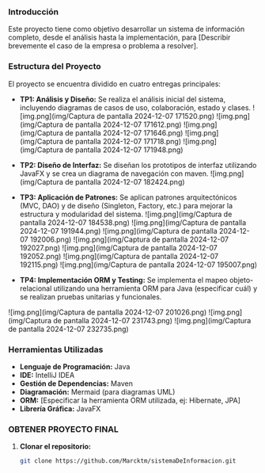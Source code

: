 ### Introducción

Este proyecto tiene como objetivo desarrollar un sistema de información completo, desde el análisis hasta la implementación, para [Describir brevemente el caso de la empresa o problema a resolver].

### Estructura del Proyecto

El proyecto se encuentra dividido en cuatro entregas principales:

* **TP1: Análisis y Diseño:** Se realiza el análisis inicial del sistema, incluyendo diagramas de casos de uso, colaboración, estado y clases.
![img.png](img/Captura de pantalla 2024-12-07 171520.png)
![img.png](img/Captura de pantalla 2024-12-07 171612.png)
![img.png](img/Captura de pantalla 2024-12-07 171646.png)
![img.png](img/Captura de pantalla 2024-12-07 171718.png)
![img.png](img/Captura de pantalla 2024-12-07 171948.png)
* **TP2: Diseño de Interfaz:** Se diseñan los prototipos de interfaz utilizando JavaFX y se crea un diagrama de navegación con maven.
  ![img.png](img/Captura de pantalla 2024-12-07 182424.png)
* **TP3: Aplicación de Patrones:** Se aplican patrones arquitectónicos (MVC, DAO) y de diseño (Singleton, Factory, etc.) para mejorar la estructura y modularidad del sistema.
  ![img.png](img/Captura de pantalla 2024-12-07 184538.png)
  ![img.png](img/Captura de pantalla 2024-12-07 191944.png)
  ![img.png](img/Captura de pantalla 2024-12-07 192006.png)
  ![img.png](img/Captura de pantalla 2024-12-07 192027.png)
  ![img.png](img/Captura de pantalla 2024-12-07 192052.png)
  ![img.png](img/Captura de pantalla 2024-12-07 192115.png)
  ![img.png](img/Captura de pantalla 2024-12-07 195007.png)

* **TP4: Implementación ORM y Testing:** Se implementa el mapeo objeto-relacional utilizando una herramienta ORM para Java (especificar cuál) y se realizan pruebas unitarias y funcionales.

![img.png](img/Captura de pantalla 2024-12-07 201026.png)
![img.png](img/Captura de pantalla 2024-12-07 231743.png)
![img.png](img/Captura de pantalla 2024-12-07 232735.png)

### Herramientas Utilizadas

* **Lenguaje de Programación:** Java
* **IDE:** IntelliJ IDEA
* **Gestión de Dependencias:** Maven
* **Diagramación:** Mermaid (para diagramas UML)
* **ORM:** [Especificar la herramienta ORM utilizada, ej: Hibernate, JPA]
* **Librería Gráfica:** JavaFX


### OBTENER PROYECTO FINAL

1. **Clonar el repositorio:**
   ```bash
   git clone https://github.com/Marcktm/sistemaDeInformacion.git
```